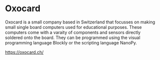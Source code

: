 # Oxocard

Oxocard is a small company based in Switzerland that focusses on making small single board computers used for educational purposes. 
These computers come with a varaity of components and sensors directly soldered onto the board. They can be programmed using the visual programming language Blockly or the scripting language NanoPy.

https://oxocard.ch/
